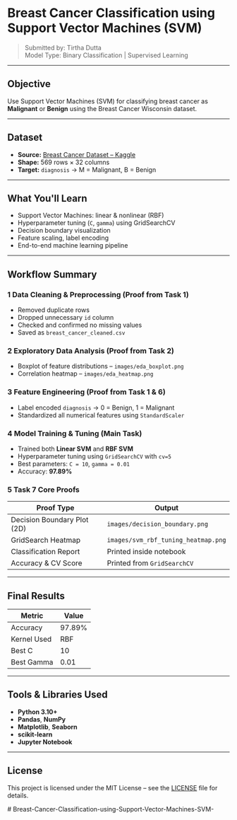 #  Breast Cancer Classification using Support Vector Machines (SVM) 
>  Submitted by: Tirtha Dutta  
>  Model Type: Binary Classification | Supervised Learning  

---

##  Objective

Use Support Vector Machines (SVM) for classifying breast cancer as **Malignant** or **Benign** using the Breast Cancer Wisconsin dataset.

---

##  Dataset

- **Source:** [Breast Cancer Dataset – Kaggle](https://www.kaggle.com/datasets/yasserh/breast-cancer-dataset)  
- **Shape:** 569 rows × 32 columns  
- **Target:** `diagnosis` → M = Malignant, B = Benign

---

##  What You'll Learn

- Support Vector Machines: linear & nonlinear (RBF)
- Hyperparameter tuning (`C`, `gamma`) using GridSearchCV
- Decision boundary visualization
- Feature scaling, label encoding
- End-to-end machine learning pipeline

---

##  Workflow Summary

### 1️ Data Cleaning & Preprocessing (Proof from **Task 1**)

- Removed duplicate rows 
- Dropped unnecessary `id` column 
- Checked and confirmed no missing values 
- Saved as `breast_cancer_cleaned.csv`

### 2️ Exploratory Data Analysis (Proof from **Task 2**)

- Boxplot of feature distributions –  `images/eda_boxplot.png`  
- Correlation heatmap –  `images/eda_heatmap.png`

### 3️ Feature Engineering (Proof from **Task 1 & 6**)

- Label encoded `diagnosis` → 0 = Benign, 1 = Malignant  
- Standardized all numerical features using `StandardScaler`

### 4️ Model Training & Tuning (Main Task)

- Trained both **Linear SVM** and **RBF SVM**
- Hyperparameter tuning using `GridSearchCV` with `cv=5`
- Best parameters: `C = 10`, `gamma = 0.01` 
- Accuracy: **97.89%**

### 5️ Task 7 Core Proofs

| Proof Type | Output |
|------------|--------|
|  Decision Boundary Plot (2D) | `images/decision_boundary.png` |
|  GridSearch Heatmap | `images/svm_rbf_tuning_heatmap.png` |
|  Classification Report | Printed inside notebook |
|  Accuracy & CV Score | Printed from `GridSearchCV` |

---

##  Final Results

| Metric | Value |
|--------|-------|
| Accuracy | 97.89% |
| Kernel Used | RBF |
| Best C | 10 |
| Best Gamma | 0.01 |

---

##  Tools & Libraries Used

- **Python 3.10+**
- **Pandas**, **NumPy**
- **Matplotlib**, **Seaborn**
- **scikit-learn**
- **Jupyter Notebook**

---

##  License

This project is licensed under the MIT License – see the [LICENSE](LICENSE) file for details.

#   B r e a s t - C a n c e r - C l a s s i f i c a t i o n - u s i n g - S u p p o r t - V e c t o r - M a c h i n e s - S V M -  
 